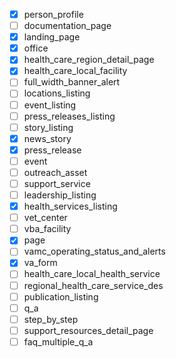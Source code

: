- [x] person_profile
- [ ] documentation_page
- [x] landing_page
- [x] office
- [x] health_care_region_detail_page
- [x] health_care_local_facility
- [ ] full_width_banner_alert
- [ ] locations_listing
- [ ] event_listing
- [ ] press_releases_listing
- [ ] story_listing
- [x] news_story
- [x] press_release
- [ ] event
- [ ] outreach_asset
- [ ] support_service
- [ ] leadership_listing
- [x] health_services_listing
- [ ] vet_center
- [ ] vba_facility
- [x] page
- [ ] vamc_operating_status_and_alerts
- [x] va_form
- [ ] health_care_local_health_service
- [ ] regional_health_care_service_des
- [ ] publication_listing
- [ ] q_a
- [ ] step_by_step
- [ ] support_resources_detail_page
- [ ] faq_multiple_q_a
